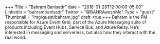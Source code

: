 +++
Title = "Bahram Banisadr"
date = "2018-01-28T12:00:00-05:00"
LinkedIn = "bahrambanisadr"
Twitter = "@BAHRAwesoMe"
Type = "guest"
Thumbnail = "img/guest/bahram.jpg"
draft=true
+++
Bahram is the PM responsible for Azure Event Grid; part of the Azure Messaging suite of products including Event Hubs, Service Bus, and Azure Relay. He’s interested in messaging and serverless, but also how they interact with the real world.